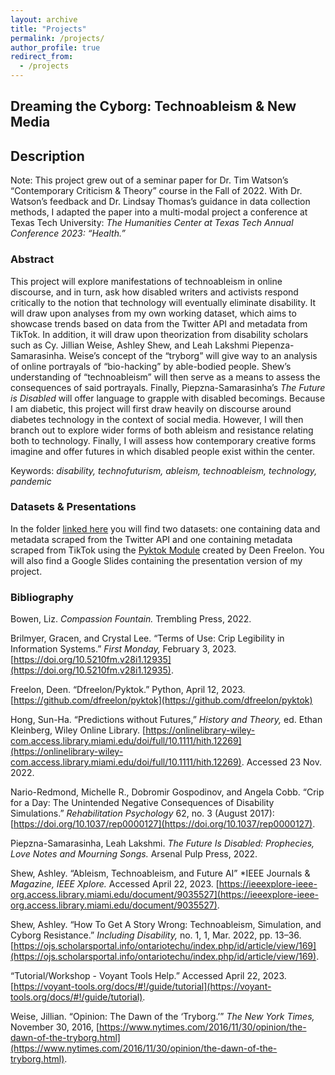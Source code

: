 ```yaml
---
layout: archive
title: "Projects"
permalink: /projects/
author_profile: true
redirect_from:
  - /projects
---
```


## Dreaming the Cyborg: Technoableism & New Media

## Description 

Note: This project grew out of a seminar paper for Dr. Tim Watson’s “Contemporary Criticism & Theory” course in the Fall of 2022. With Dr. Watson’s feedback and Dr. Lindsay Thomas’s guidance in data collection methods, I adapted the paper into a multi-modal project a conference at Texas Tech University: *The Humanities Center at Texas Tech Annual Conference 2023: “Health.”*

### Abstract 
This project will explore manifestations of technoableism in online discourse, and in turn, ask how disabled writers and activists respond critically to the notion that technology will eventually eliminate disability. It will draw upon analyses from my own working dataset, which aims to showcase trends based on data from the Twitter API and metadata from TikTok.  In addition, it will draw upon theorization from disability scholars such as Cy. Jillian Weise, Ashley Shew, and Leah Lakshmi Piepenza-Samarasinha. Weise’s concept of the “tryborg” will give way to an analysis of online portrayals of “bio-hacking” by able-bodied people. Shew’s understanding of “technoableism” will then serve as a means to assess the consequences of said portrayals. Finally, Piepzna-Samarasinha’s *The Future is Disabled* will offer language to grapple with disabled becomings. Because I am diabetic, this project will first draw heavily on discourse around diabetes technology in the context of social media. However, I will then branch out to explore wider forms of both ableism and resistance relating both to technology. Finally, I will assess how contemporary creative forms imagine and offer futures in which disabled people exist within the center. 

Keywords: *disability, technofuturism, ableism, technoableism, technology, pandemic*

### Datasets & Presentations
In the folder [linked here](https://drive.google.com/drive/folders/1yQ5pOPB78vnxlEBuU71tf3PTyRzRLxvW?usp=sharing) you will find two datasets: one containing data and metadata scraped from the Twitter API and one containing metadata scraped from TikTok using the [Pyktok Module](https://github.com/dfreelon/pyktok) created by Deen Freelon. You will also find a Google Slides containing the presentation version of my project.

### Bibliography 

Bowen, Liz. *Compassion Fountain.* Trembling Press, 2022.

Brilmyer, Gracen, and Crystal Lee. “Terms of Use: Crip Legibility in Information Systems.” *First Monday,* February 3, 2023. 
	[https://doi.org/10.5210fm.v28i1.12935](https://doi.org/10.5210fm.v28i1.12935).
  
Freelon, Deen. “Dfreelon/Pyktok.” Python, April 12, 2023. [https://github.com/dfreelon/pyktok](https://github.com/dfreelon/pyktok)

Hong, Sun-Ha. “Predictions without Futures,” *History and Theory,* ed. Ethan Kleinberg, Wiley Online Library. [https://onlinelibrary-wiley-com.access.library.miami.edu/doi/full/10.1111/hith.12269](https://onlinelibrary-wiley-com.access.library.miami.edu/doi/full/10.1111/hith.12269). Accessed 23 Nov. 2022.

Nario-Redmond, Michelle R., Dobromir Gospodinov, and Angela Cobb. “Crip for a Day: The Unintended Negative Consequences of Disability Simulations.” *Rehabilitation Psychology* 62, no. 3 (August 2017): [https://doi.org/10.1037/rep0000127](https://doi.org/10.1037/rep0000127).

Piepzna-Samarasinha, Leah Lakshmi. *The Future Is Disabled: Prophecies, Love Notes and Mourning Songs.* Arsenal Pulp Press, 2022.

Shew, Ashley. “Ableism, Technoableism, and Future AI” *IEEE Journals & *Magazine, IEEE Xplore.* Accessed April 22, 2023. [https://ieeexplore-ieee-org.access.library.miami.edu/document/9035527](https://ieeexplore-ieee-org.access.library.miami.edu/document/9035527).

Shew, Ashley.  “How To Get A Story Wrong: Technoableism, Simulation, and Cyborg Resistance.” *Including Disability,* no. 1, 1, Mar. 2022, pp. 13–36. [https://ojs.scholarsportal.info/ontariotechu/index.php/id/article/view/169](https://ojs.scholarsportal.info/ontariotechu/index.php/id/article/view/169).

“Tutorial/Workshop - Voyant Tools Help.” Accessed April 22, 2023. [https://voyant-tools.org/docs/#!/guide/tutorial](https://voyant-tools.org/docs/#!/guide/tutorial).

Weise, Jillian. “Opinion: The Dawn of the ‘Tryborg.’” *The New York Times,* November 30, 2016, [https://www.nytimes.com/2016/11/30/opinion/the-dawn-of-the-tryborg.html](https://www.nytimes.com/2016/11/30/opinion/the-dawn-of-the-tryborg.html).
